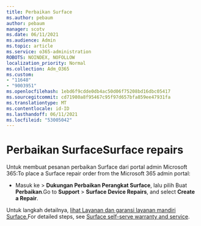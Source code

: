 ```yaml
---
title: Perbaikan Surface
ms.author: pebaum
author: pebaum
manager: scotv
ms.date: 06/11/2021
ms.audience: Admin
ms.topic: article
ms.service: o365-administration
ROBOTS: NOINDEX, NOFOLLOW
localization_priority: Normal
ms.collection: Adm_O365
ms.custom:
- "11648"
- "9003951"
ms.openlocfilehash: 1ebd6f9cdde0db4ac50d06f75208bd16dbc05417
ms.sourcegitcommit: cd71980a8f95467c95f97d657bfa859ee47931fa
ms.translationtype: MT
ms.contentlocale: id-ID
ms.lasthandoff: 06/11/2021
ms.locfileid: "53005042"
---
```

# <a name="surface-repairs"></a><span data-ttu-id="b509a-102">Perbaikan Surface</span><span class="sxs-lookup"><span data-stu-id="b509a-102">Surface repairs</span></span>

<span data-ttu-id="b509a-103">Untuk membuat pesanan perbaikan Surface dari portal admin Microsoft 365:</span><span class="sxs-lookup"><span data-stu-id="b509a-103">To place a Surface repair order from the Microsoft 365 admin portal:</span></span>

- <span data-ttu-id="b509a-104">Masuk ke  >  **Dukungan Perbaikan Perangkat Surface**, lalu pilih Buat **Perbaikan**.</span><span class="sxs-lookup"><span data-stu-id="b509a-104">Go to **Support** > **Surface Device Repairs**, and select **Create a Repair**.</span></span> 

<span data-ttu-id="b509a-105">Untuk langkah detailnya, [lihat Layanan dan garansi layanan mandiri Surface.](/surface/self-serve-warranty-service)</span><span class="sxs-lookup"><span data-stu-id="b509a-105">For detailed steps, see [Surface self-serve warranty and service](/surface/self-serve-warranty-service).</span></span>